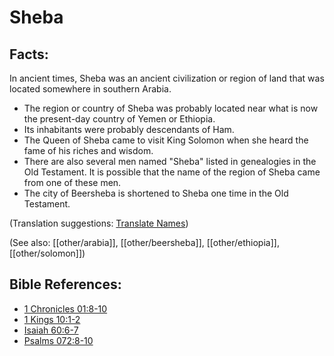 # Sheba #

## Facts: ##

In ancient times, Sheba was an ancient civilization or region of land that was located somewhere in southern Arabia.

* The region or country of Sheba was probably located near what is now the present-day country of Yemen or Ethiopia.
* Its inhabitants were probably descendants of Ham.
* The Queen of Sheba came to visit King Solomon when she heard the fame of his riches and wisdom.
* There are also several men named "Sheba" listed in genealogies in the Old Testament. It is possible that the name of the region of Sheba came from one of these men.
* The city of Beersheba is shortened to Sheba one time in the Old Testament.

(Translation suggestions: [Translate Names](en/ta-vol1/translate/man/translate-names))

(See also: [[other/arabia]], [[other/beersheba]], [[other/ethiopia]], [[other/solomon]])

## Bible References: ##

* [1 Chronicles 01:8-10](en/tn/1ch/help/01/08)
* [1 Kings 10:1-2](en/tn/1ki/help/10/01)
* [Isaiah 60:6-7](en/tn/isa/help/60/06)
* [Psalms 072:8-10](en/tn/psa/help/72/08)